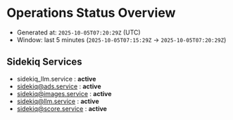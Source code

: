 # Operations Status Overview

- Generated at: `2025-10-05T07:20:29Z` (UTC)
- Window: last 5 minutes (`2025-10-05T07:15:29Z` → `2025-10-05T07:20:29Z`)

## Sidekiq Services
- sidekiq_llm.service : **active**
- sidekiq@ads.service : **active**
- sidekiq@images.service : **active**
- sidekiq@llm.service : **active**
- sidekiq@score.service : **active**

